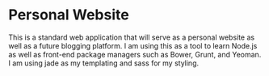 <h1>Personal Website</h1>

This is a standard web application that will serve as a personal website as well as a future blogging platform. I am using this as a tool to learn Node.js as well as front-end package managers such as Bower, Grunt, and Yeoman. I am using jade as my templating and sass for my styling. 

